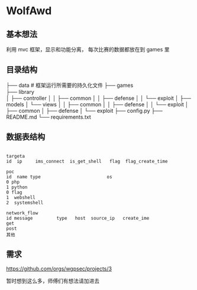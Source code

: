 # WolfAwd

## 基本想法

利用 mvc 框架，显示和功能分离，
每次比赛的数据都放在到 games 里

## 目录结构

├── data # 框架运行所需要的持久化文件
├── games  
├── library  
│ ├── controller
│ │ ├── common
│ │ ├── defense
│ │ └── exploit
│ ├── models
│ └── views
│ │ ├── common
│ │ ├── defense
│ │ └── exploit
│ ├── common
│ ├── defense
│ └── exploit
├── config.py
├── README.md
└── requirements.txt

## 数据表结构

```

targeta
id  ip     ims_connect  is_get_shell   flag  flag_create_time

poc
id  name type                         os
0 php
1 python
0 flag
1  webshell
2  systemshell

network_flow
id message         type   host  source_ip   create_ime
get
post
其他

```

## 需求

https://github.com/orgs/wgpsec/projects/3

暂时想到这么多，师傅们有想法请加进去
